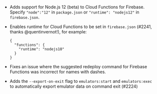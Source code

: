 - Adds support for Node.js 12 (beta) to Cloud Functions for Firebase. Specify `"node":"12"` in `package.json` or `"runtime": "nodejs12"` in `firebase.json`.
- Enables runtime for Cloud Functions to be set in `firebase.json` (#2241, thanks @quentinvernot!), for example:

  ```
  {
    "functions": {
      "runtime": "nodejs10"
    }
  }
  ```
- Fixes an issue where the suggested redeploy command for Firebase Functions was incorrect for names with dashes.
- Adds the `--export-on-exit` flag to `emulators:start` and `emulators:exec` to automatically export emulator data on command exit (#2224)
